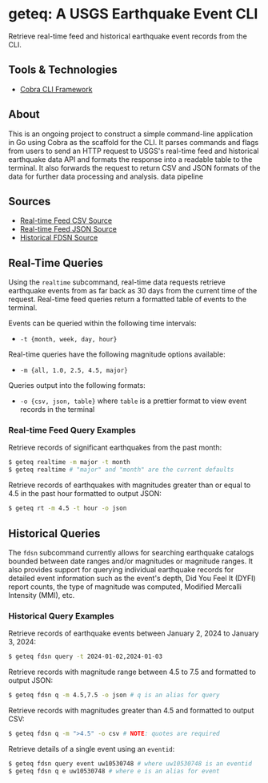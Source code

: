 # geteq: A USGS Earthquake Event CLI
Retrieve real-time feed and historical earthquake event records from the CLI.


## Tools & Technologies
- [Cobra CLI Framework](https://cobra.dev/)


## About
This is an ongoing project to construct a simple command-line application in Go
using Cobra as the scaffold for the CLI. It parses commands and flags from users
to send an HTTP request to USGS's real-time feed and historical earthquake data
API and formats the response into a readable table to the terminal. It also
forwards the request to return CSV and JSON formats of the data for further data
processing and analysis.  data pipeline


## Sources
- [Real-time Feed CSV Source](https://earthquake.usgs.gov/earthquakes/feed/v1.0/csv.php)
- [Real-time Feed JSON Source](https://earthquake.usgs.gov/earthquakes/feed/v1.0/geojson.php)
- [Historical FDSN Source](https://earthquake.usgs.gov/fdsnws/event/1/)


## Real-Time Queries
Using the `realtime` subcommand, real-time data requests retrieve earthquake
events from as far back as 30 days from the current time of the request.
Real-time feed queries return a formatted table of events to the terminal. 

Events can be queried within the following time intervals:
- `-t {month, week, day, hour}`

Real-time queries have the following magnitude options available:
- `-m {all, 1.0, 2.5, 4.5, major}`

Queries output into the following formats:
- `-o {csv, json, table}` where `table` is a prettier format to view event
  records in the terminal


### Real-time Feed Query Examples
Retrieve records of significant earthquakes from the past month:
```bash
$ geteq realtime -m major -t month
$ geteq realtime # "major" and "month" are the current defaults
```

Retrieve records of earthquakes with magnitudes greater than or equal to 4.5 in
the past hour formatted to output JSON:
```bash
$ geteq rt -m 4.5 -t hour -o json
```


## Historical Queries
The `fdsn` subcommand currently allows for searching earthquake catalogs bounded
between date ranges and/or magnitudes or magnitude ranges. It also provides
support for querying individual earthquake records for detailed event
information such as the event's depth, Did You Feel It (DYFI) report counts, the
type of magnitude was computed, Modified Mercalli Intensity (MMI), etc.


### Historical Query Examples
Retrieve records of earthquake events between January 2, 2024 to January 3, 2024: 
```bash
$ geteq fdsn query -t 2024-01-02,2024-01-03
```

Retrieve records with magnitude range between 4.5 to 7.5 and formatted to output
JSON:
```bash
$ geteq fdsn q -m 4.5,7.5 -o json # q is an alias for query
```

Retrieve records with magnitudes greater than 4.5 and formatted to output CSV:
```bash
$ geteq fdsn q -m ">4.5" -o csv # NOTE: quotes are required
```
Retrieve details of a single event using an `eventid`:
```bash
$ geteq fdsn query event uw10530748 # where uw10530748 is an eventid
$ geteq fdsn q e uw10530748 # where e is an alias for event
```